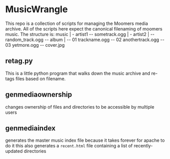 MusicWrangle
============

This repo is a collection of scripts for managing the Moomers media archive.
All of the scripts here expect the canonical filenaming of moomers music.
The structure is:
     music
       |
       - artist1
       -- sometrack.ogg
       |
       - artist2
       |
       -- random_track.ogg
       -- album
        |
        -- 01 trackname.ogg
        -- 02 anothertrack.ogg
        -- 03 yetmore.ogg
        -- cover.jpg


retag.py
-------

This is a little python program that walks down the music archive and re-tags files based on filename.

genmediaownership
----------------

changes ownership of files and directories to be accessible by multiple users

genmediaindex
------------

generates the master music index file because it takes forever for apache to do it
this also generates a `recent.html` file containing a list of recently-updated directories
